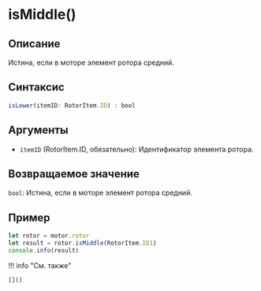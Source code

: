 # isMiddle()

## Описание
Истина, если в моторе элемент ротора средний.

## Синтаксис
```javascript
isLower(itemID: RotorItem.ID) : bool
```

## Аргументы
- `itemID` (RotorItem.ID, обязательно): Идентификатор элемента ротора.

## Возвращаемое значение
`bool`: Истина, если в моторе элемент ротора средний.

## Пример
```javascript linenums="1"
let rotor = motor.rotor
let result = rotor.isMiddle(RotorItem.ID1)
console.info(result)
```

!!! info "См. также"

    []()

